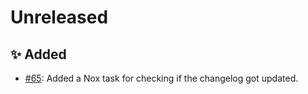# Unreleased

## ✨ Added

* [#65](https://github.com/exasol/python-toolbox/issues/65): Added a Nox task for checking if the changelog got updated.